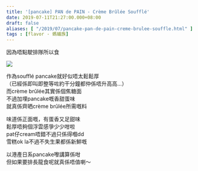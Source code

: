 ```yaml
---
title: '[pancake] PAN de PAIN - Crème Brûlée Soufflé'
date: 2019-07-11T21:27:00.000+08:00
draft: false
aliases: [ "/2019/07/pancake-pan-de-pain-creme-brulee-souffle.html" ]
tags : [flavor - 螞蟻族]
---
```


因為唔點駛排隊所以食  

![](/images/pandepain.jpg)

作為soufflé pancake就好似唔太鬆鬆厚  
（已經係即叫即整等咗約干分鐘都仲係唔升高高...）  
而crème brûlée其實係個焦糖面  
不過加埋pancake嘅香甜蛋味  
就真係齊晒crème brûlée所需嘅料  
  
味道係正面嘅，有蛋香又足甜味  
鬆厚唔夠個浮雲感爭少少咁啦  
pat仔cream唔錯不過只係得嗰dd  
雪糕ok la不過不失生果都係新鮮嘅  
  
以港產日系pancake嚟講算係咁  
但如果要排長龍食呢就真係唔值喇～